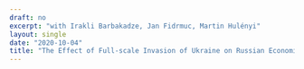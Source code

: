 ```yaml
---
draft: no
excerpt: "with Irakli Barbakadze, Jan Fidrmuc, Martin Hulényi"
layout: single
date: "2020-10-04"
title: "The Effect of Full-scale Invasion of Ukraine on Russian Economic Activities: the Evidence from Outer Space"
---
```


